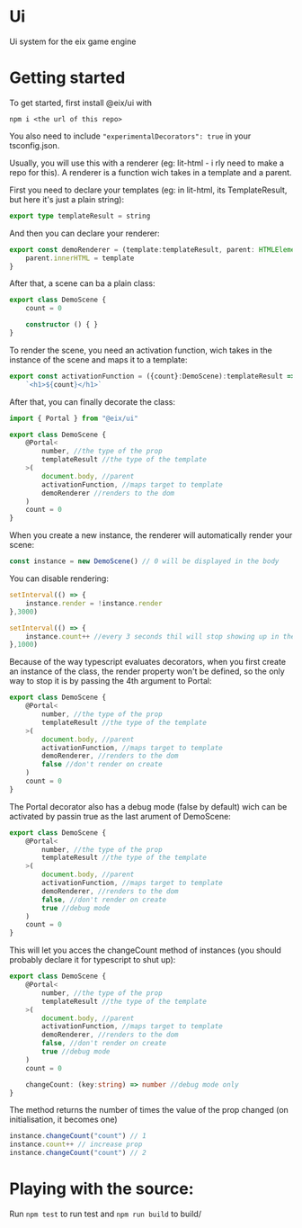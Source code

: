 # Ui
Ui system for the eix game engine

# Getting started

To get started, first install @eix/ui with 
```
npm i <the url of this repo>
```
You also need to include `"experimentalDecorators": true` in your tsconfig.json.

Usually, you will use this with a renderer (eg: lit-html - i rly need to make a repo for this). A renderer is a function wich takes in a template and a parent.

First you need to declare your templates (eg: in lit-html, its TemplateResult, but here it's just a plain string):
```ts
export type templateResult = string
```

And then you can declare your renderer:
```ts
export const demoRenderer = (template:templateResult, parent: HTMLElement) => {
    parent.innerHTML = template
}
```

After that, a scene can ba a plain class:
```ts
export class DemoScene {
    count = 0

    constructor () { }
}
```

To render the scene, you need an activation function, wich takes in the instance of the scene and maps it to a template:

```ts
export const activationFunction = ({count}:DemoScene):templateResult => 
    `<h1>${count}</h1>`
```

After that, you can finally decorate the class:
```ts
import { Portal } from "@eix/ui"

export class DemoScene {
    @Portal<
        number, //the type of the prop
        templateResult //the type of the template
    >(
        document.body, //parent
        activationFunction, //maps target to template
        demoRenderer //renders to the dom
    )
    count = 0
}
```

When you create a new instance, the renderer will automatically render your scene:
```ts
const instance = new DemoScene() // 0 will be displayed in the body
```

You can disable rendering:
```ts
setInterval(() => {
    instance.render = !instance.render
},3000)

setInterval(() => {
    instance.count++ //every 3 seconds thil will stop showing up in the dom, and then reappear 3 seconds later
},1000)
```

Because of the way typescript evaluates decorators, when you first create an instance of the class, the render property won't be defined, so the only way to stop it is by passing the 4th argument to Portal:

```ts
export class DemoScene {
    @Portal<
        number, //the type of the prop
        templateResult //the type of the template
    >(
        document.body, //parent
        activationFunction, //maps target to template
        demoRenderer, //renders to the dom
        false //don't render on create
    )
    count = 0
}
```


The Portal decorator also has a debug mode (false by default) wich can be activated by passin true as the last arument of DemoScene:

```ts
export class DemoScene {
    @Portal<
        number, //the type of the prop
        templateResult //the type of the template
    >(
        document.body, //parent
        activationFunction, //maps target to template
        demoRenderer, //renders to the dom
        false, //don't render on create
        true //debug mode
    )
    count = 0
}
```

This will let you acces the changeCount method of instances (you should probably declare it for typescript to shut up):
```ts
export class DemoScene {
    @Portal<
        number, //the type of the prop
        templateResult //the type of the template
    >(
        document.body, //parent
        activationFunction, //maps target to template
        demoRenderer, //renders to the dom
        false, //don't render on create
        true //debug mode
    )
    count = 0

    changeCount: (key:string) => number //debug mode only
}
```

The method returns the number of times the value of the prop changed (on initialisation, it becomes one)

```ts
instance.changeCount("count") // 1
instance.count++ // increase prop
instance.changeCount("count") // 2
```

# Playing with the source:
Run `npm test` to run test and `npm run build` to build/







